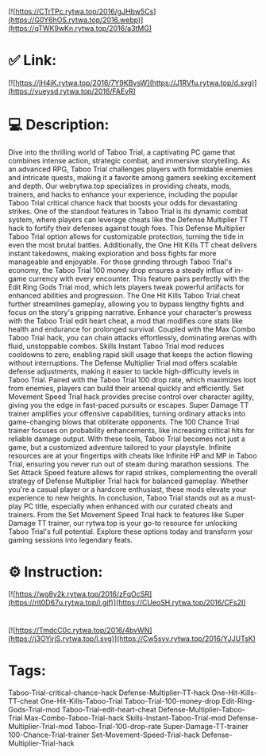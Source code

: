[![https://CTrTPc.rytwa.top/2016/gJHbw5Cs](https://G0Y6hOS.rytwa.top/2016.webp)](https://qTWK9wKn.rytwa.top/2016/a3tMG)
# ✅ Link:
[![https://jH4jK.rytwa.top/2016/7Y9KBvsW](https://J1RVfu.rytwa.top/d.svg)](https://vueysd.rytwa.top/2016/FAEvR)
# 💻 Description:
Dive into the thrilling world of Taboo Trial, a captivating PC game that combines intense action, strategic combat, and immersive storytelling. As an advanced RPG, Taboo Trial challenges players with formidable enemies and intricate quests, making it a favorite among gamers seeking excitement and depth. Our webrytwa.top specializes in providing cheats, mods, trainers, and hacks to enhance your experience, including the popular Taboo Trial critical chance hack that boosts your odds for devastating strikes.
One of the standout features in Taboo Trial is its dynamic combat system, where players can leverage cheats like the Defense Multiplier TT hack to fortify their defenses against tough foes. This Defense Multiplier Taboo Trial option allows for customizable protection, turning the tide in even the most brutal battles. Additionally, the One Hit Kills TT cheat delivers instant takedowns, making exploration and boss fights far more manageable and enjoyable.
For those grinding through Taboo Trial's economy, the Taboo Trial 100 money drop ensures a steady influx of in-game currency with every encounter. This feature pairs perfectly with the Edit Ring Gods Trial mod, which lets players tweak powerful artifacts for enhanced abilities and progression. The One Hit Kills Taboo Trial cheat further streamlines gameplay, allowing you to bypass lengthy fights and focus on the story's gripping narrative.
Enhance your character's prowess with the Taboo Trial edit heart cheat, a mod that modifies core stats like health and endurance for prolonged survival. Coupled with the Max Combo Taboo Trial hack, you can chain attacks effortlessly, dominating arenas with fluid, unstoppable combos. Skills Instant Taboo Trial mod reduces cooldowns to zero, enabling rapid skill usage that keeps the action flowing without interruptions.
The Defense Multiplier Trial mod offers scalable defense adjustments, making it easier to tackle high-difficulty levels in Taboo Trial. Paired with the Taboo Trial 100 drop rate, which maximizes loot from enemies, players can build their arsenal quickly and efficiently. Set Movement Speed Trial hack provides precise control over character agility, giving you the edge in fast-paced pursuits or escapes.
Super Damage TT trainer amplifies your offensive capabilities, turning ordinary attacks into game-changing blows that obliterate opponents. The 100 Chance Trial trainer focuses on probability enhancements, like increasing critical hits for reliable damage output. With these tools, Taboo Trial becomes not just a game, but a customized adventure tailored to your playstyle.
Infinite resources are at your fingertips with cheats like Infinite HP and MP in Taboo Trial, ensuring you never run out of steam during marathon sessions. The Set Attack Speed feature allows for rapid strikes, complementing the overall strategy of Defense Multiplier Trial hack for balanced gameplay. Whether you're a casual player or a hardcore enthusiast, these mods elevate your experience to new heights.
In conclusion, Taboo Trial stands out as a must-play PC title, especially when enhanced with our curated cheats and trainers. From the Set Movement Speed Trial hack to features like Super Damage TT trainer, our rytwa.top is your go-to resource for unlocking Taboo Trial's full potential. Explore these options today and transform your gaming sessions into legendary feats.

# ⚙️ Instruction:
[![https://wg8y2k.rytwa.top/2016/zFqOcSR](https://rit0D67u.rytwa.top/i.gif)](https://CUeoSH.rytwa.top/2016/CFs2I)
#
[![https://TmdcC0c.rytwa.top/2016/4bvWN](https://j3OYirjS.rytwa.top/l.svg)](https://Cw5svv.rytwa.top/2016/YJJUTsK)
# Tags:
Taboo-Trial-critical-chance-hack Defense-Multiplier-TT-hack One-Hit-Kills-TT-cheat One-Hit-Kills-Taboo-Trial Taboo-Trial-100-money-drop Edit-Ring-Gods-Trial-mod Taboo-Trial-edit-heart-cheat Defense-Multiplier-Taboo-Trial Max-Combo-Taboo-Trial-hack Skills-Instant-Taboo-Trial-mod Defense-Multiplier-Trial-mod Taboo-Trial-100-drop-rate Super-Damage-TT-trainer 100-Chance-Trial-trainer Set-Movement-Speed-Trial-hack Defense-Multiplier-Trial-hack






